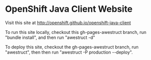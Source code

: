 OpenShift Java Client Website
=====================

Visit this site at http://openshift.github.io/openshift-java-client



To run this site locally, checkout this gh-pages-awestruct branch, run "bundle install", and then run "awestruct -d"

To deploy this site, checkout the gh-pages-awestruct branch, run "awestruct", then then run "awestruct -P production --deploy".
